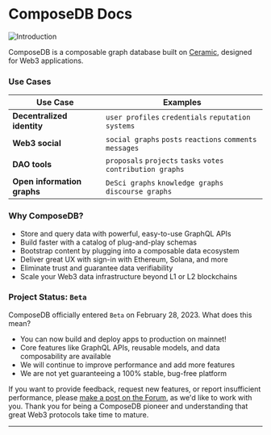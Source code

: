 # ComposeDB Docs
![Introduction](/img/intro-dataverse.png)

ComposeDB is a composable graph database built on [Ceramic](https://ceramic.network), designed for Web3 applications. 

### Use Cases
| Use Case  | Examples  |
|---|---|
|__Decentralized identity__| `user profiles` `credentials` `reputation systems` |
|__Web3 social__| `social graphs` `posts` `reactions` `comments` `messages` |
|__DAO tools__| `proposals` `projects` `tasks` `votes` `contribution graphs` |
|__Open information graphs__| `DeSci graphs` `knowledge graphs` `discourse graphs` |

### Why ComposeDB?

-  Store and query data with powerful, easy-to-use GraphQL APIs
-  Build faster with a catalog of plug-and-play schemas
-  Bootstrap content by plugging into a composable data ecosystem
-  Deliver great UX with sign-in with Ethereum, Solana, and more
-  Eliminate trust and guarantee data verifiability
-  Scale your Web3 data infrastructure beyond L1 or L2 blockchains

### Project Status: `Beta`

ComposeDB officially entered `Beta` on February 28, 2023. What does this mean?

- You can now build and deploy apps to production on mainnet! 
- Core features like GraphQL APIs, reusable models, and data composability are available
- We will continue to improve performance and add more features
- We are not yet guaranteeing a 100% stable, bug-free platform

If you want to provide feedback, request new features, or report insufficient performance, please [make a post on the Forum](https://forum.ceramic.network/c/graph/9), as we'd like to work with you.
Thank you for being a ComposeDB pioneer and understanding that great Web3 protocols take time to mature.

---